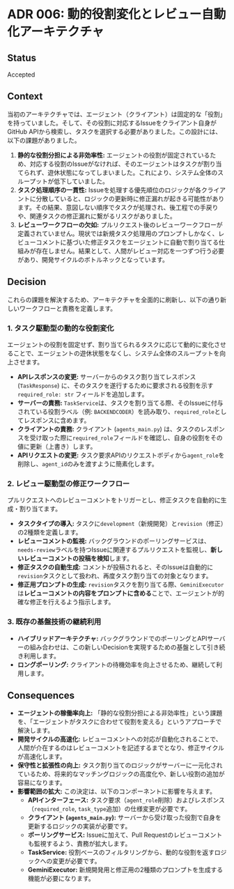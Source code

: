 # ADR 006: 動的役割変化とレビュー自動化アーキテクチャ

## Status

Accepted

## Context

当初のアーキテクチャでは、エージェント（クライアント）は固定的な「役割」を持っていました。そして、その役割に対応するIssueをクライアント自身がGitHub APIから検索し、タスクを選択する必要がありました。この設計には、以下の課題がありました。

1.  **静的な役割分担による非効率性:** エージェントの役割が固定されているため、対応する役割のIssueがなければ、そのエージェントはタスクが割り当てられず、遊休状態になってしまいました。これにより、システム全体のスループットが低下していました。
2.  **タスク処理順序の一貫性:** Issueを処理する優先順位のロジックが各クライアントに分散していると、ロジックの更新時に修正漏れが起きる可能性があります。その結果、意図しない順序でタスクが処理され、後工程での手戻りや、関連タスクの修正漏れに繋がるリスクがありました。
3.  **レビューワークフローの欠如:** プルリクエスト後のレビューワークフローが定義されていません。現状では新規タスク処理用のプロンプトしかなく、レビューコメントに基づいた修正タスクをエージェントに自動で割り当てる仕組みが存在しません。結果として、人間がレビュー対応を一つずつ行う必要があり、開発サイクルのボトルネックとなっています。

## Decision

これらの課題を解決するため、アーキテクチャを全面的に刷新し、以下の通り新しいワークフローと責務を定義します。

### 1. タスク駆動型の動的な役割変化

エージェントの役割を固定せず、割り当てられるタスクに応じて動的に変化させることで、エージェントの遊休状態をなくし、システム全体のスループットを向上させます。

-   **APIレスポンスの変更:** サーバーからのタスク割り当てレスポンス (`TaskResponse`) に、そのタスクを遂行するために要求される役割を示す `required_role: str` フィールドを追加します。
-   **サーバーの責務:** `TaskService`は、タスクを割り当てる際、そのIssueに付与されている役割ラベル（例: `BACKENDCODER`）を読み取り、`required_role`としてレスポンスに含めます。
-   **クライアントの責務:** クライアント (`agents_main.py`) は、タスクのレスポンスを受け取った際に`required_role`フィールドを確認し、自身の役割をその値に更新（上書き）します。
-   **APIリクエストの変更:** タスク要求APIのリクエストボディから`agent_role`を削除し、`agent_id`のみを渡すように簡素化します。

### 2. レビュー駆動型の修正ワークフロー

プルリクエストへのレビューコメントをトリガーとし、修正タスクを自動的に生成・割り当てます。

-   **タスクタイプの導入:** タスクに`development`（新規開発）と`revision`（修正）の2種類を定義します。
-   **レビューコメントの監視:** バックグラウンドのポーリングサービスは、`needs-review`ラベルを持つIssueに関連するプルリクエストを監視し、**新しいレビューコメントの投稿を検知**します。
-   **修正タスクの自動生成:** コメントが投稿されると、そのIssueは自動的に`revision`タスクとして扱われ、再度タスク割り当ての対象となります。
-   **修正用プロンプトの生成:** `revision`タスクを割り当てる際、`GeminiExecutor`は**レビューコメントの内容をプロンプトに含める**ことで、エージェントが的確な修正を行えるよう指示します。

### 3. 既存の基盤技術の継続利用

-   **ハイブリッドアーキテクチャ:** バックグラウンドでのポーリングとAPIサーバーの組み合わせは、この新しいDecisionを実現するための基盤として引き続き利用します。
-   **ロングポーリング:** クライアントの待機効率を向上させるため、継続して利用します。

## Consequences

-   **エージェントの稼働率向上:** 「静的な役割分担による非効率性」という課題を、「エージェントがタスクに合わせて役割を変える」というアプローチで解決します。
-   **開発サイクルの高速化:** レビューコメントへの対応が自動化されることで、人間が介在するのはレビューコメントを記述するまでとなり、修正サイクルが高速化します。
-   **保守性と拡張性の向上:** タスク割り当てのロジックがサーバーに一元化されているため、将来的なマッチングロジックの高度化や、新しい役割の追加が容易になります。
-   **影響範囲の拡大:** この決定は、以下のコンポーネントに影響を与えます。
    -   **APIインターフェース:** タスク要求（`agent_role`削除）およびレスポンス（`required_role`, `task_type`追加）の仕様変更が必要です。
    -   **クライアント (`agents_main.py`):** サーバーから受け取った役割で自身を更新するロジックの実装が必要です。
    -   **ポーリングサービス:** Issueに加えて、Pull Requestのレビューコメントも監視するよう、責務が拡大します。
    -   **TaskService:** 役割ベースのフィルタリングから、動的な役割を返すロジックへの変更が必要です。
    -   **GeminiExecutor:** 新規開発用と修正用の2種類のプロンプトを生成する機能が必要になります。
